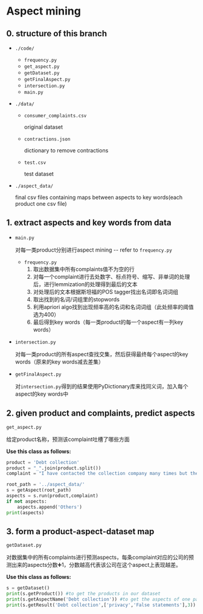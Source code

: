 # Aspect mining
## 0. structure of this branch

- `./code/`

  - `frequency.py`
  - `get_aspect.py`
  - `getDataset.py`
  - `getFinalAspect.py`
  - `intersection.py`
  - `main.py`

- `./data/`

  - `consumer_complaints.csv`

    original dataset

  - `contractions.json`

    dictionary to remove contractions

  - `test.csv`

    test dataset

- `./aspect_data/`

  final csv files containing maps between aspects to key words(each product one csv file)

## 1. extract aspects and key words from data

- `main.py`

  对每一类product分别进行aspect mining -- refer to `frequency.py`

  - `frequency.py`
    1. 取出数据集中所有complaints值不为空的行
    2. 对每一个complaint进行去处数字、标点符号、缩写、非单词的处理后，进行lemmization的处理得到最后的文本
    3. 对处理后的文本根据斯坦福的POS tagger找出名词即名词词组
    4. 取出找到的名词/词组里的stopwords
    5. 利用apriori algo找到出现频率高的名词和名词词组（此处频率的阈值选为400）
    6. 最后得到key words（每一类product的每一个aspect有一列key words）

- `intersection.py`

  对每一类product的所有aspect查找交集，然后获得最终每个aspect的key words（原来的key words减去差集）

- `getFinalAspect.py`

  对`intersection.py`得到的结果使用PyDictionary库来找同义词，加入每个aspect的key words中

## 2. given product and complaints, predict aspects

`get_aspect.py`

给定product名称，预测该complaint吐槽了哪些方面

**Use this class as follows:**

```python
product = 'Debt collection'
product = "_".join(product.split())
complaint = "I have contacted the collection company many times but they are failed to provide necessary documentation that will prove that this account is mine. Please remove this account on my credit report because it's affecting my credit score." 

root_path = '../aspect_data/'
s = getAspect(root_path)
aspects = s.run(product,complaint)
if not aspects:
	aspects.append('Others')
print(aspects)
```

## 3. form a product-aspect-dataset map

`getDataset.py`

对数据集中的所有complaints进行预测aspects，每条complaint对应的公司的预测出来的aspects分数➕1，分数越高代表该公司在这个aspect上表现越差。



**Use this class as follows:**

```python
s = getDataset()
print(s.getProduct()) #to get the products in our dataset
print(s.getAspectName('Debt collection')) #to get the aspects of one particular product
print(s.getResult('Debt collection',['privacy','False statements'],3)) #to get the 3(can be changed) best performing companies in specific Aspects of a specific Product
```

